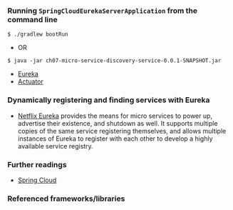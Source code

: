 ### Running `SpringCloudEurekaServerApplication` from the command line
```
$ ./gradlew bootRun
```
 - OR
```
$ java -jar ch07-micro-service-discovery-service-0.0.1-SNAPSHOT.jar
```

 - [Eureka](http://localhost:9070/)
 - [Actuator](http://localhost:9070/actuator) 

### Dynamically registering and finding services with Eureka

 - [Netflix Eureka](https://github.com/Netflix/eureka) provides the means for micro services to power up,
   advertise their existence, and shutdown as well. It supports multiple copies of the same service
   registering themselves, and allows multiple instances of Eureka to register with each other to develop
   a highly available service registry.

### Further readings

 - [Spring Cloud](https://spring.io/projects/spring-cloud)

### Referenced frameworks/libraries

















